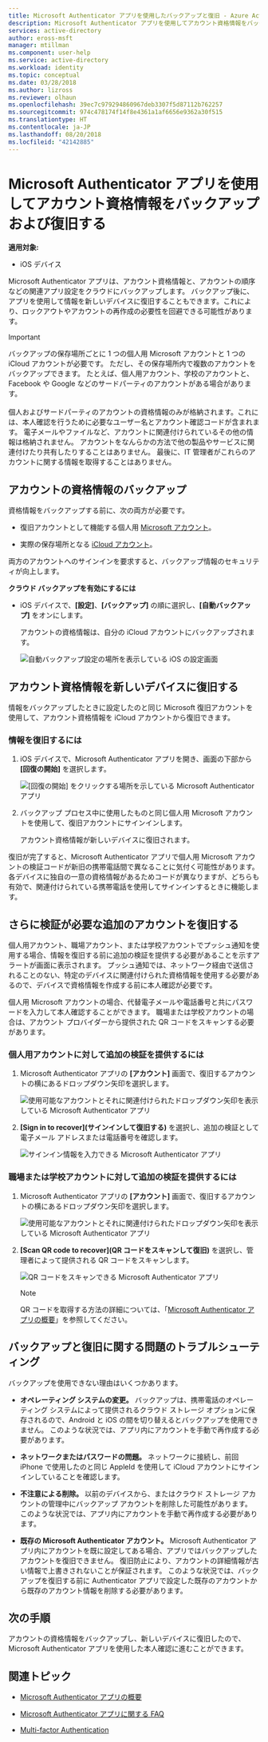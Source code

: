 ```yaml
---
title: Microsoft Authenticator アプリを使用したバックアップと復旧 - Azure Active Directory | Microsoft Docs
description: Microsoft Authenticator アプリを使用してアカウント資格情報をバックアップおよび復旧する方法を説明します。
services: active-directory
author: eross-msft
manager: mtillman
ms.component: user-help
ms.service: active-directory
ms.workload: identity
ms.topic: conceptual
ms.date: 03/28/2018
ms.author: lizross
ms.reviewer: olhaun
ms.openlocfilehash: 39ec7c979294860967deb3307f5d87112b762257
ms.sourcegitcommit: 974c478174f14f8e4361a1af6656e9362a30f515
ms.translationtype: HT
ms.contentlocale: ja-JP
ms.lasthandoff: 08/20/2018
ms.locfileid: "42142885"
---
```

# <a name="backup-and-recover-account-credentials-with-the-microsoft-authenticator-app"></a>Microsoft Authenticator アプリを使用してアカウント資格情報をバックアップおよび復旧する

**適用対象:**

- iOS デバイス

Microsoft Authenticator アプリは、アカウント資格情報と、アカウントの順序などの関連アプリ設定をクラウドにバックアップします。 バックアップ後に、アプリを使用して情報を新しいデバイスに復旧することもできます。これにより、ロックアウトやアカウントの再作成の必要性を回避できる可能性があります。

>[!IMPORTANT]
> バックアップの保存場所ごとに 1 つの個人用 Microsoft アカウントと 1 つの iCloud アカウントが必要です。 ただし、その保存場所内で複数のアカウントをバックアップできます。 たとえば、個人用アカウント、学校のアカウントと、Facebook や Google などのサードパーティのアカウントがある場合があります。<br><br>個人およびサードパーティのアカウントの資格情報のみが格納されます。これには、本人確認を行うために必要なユーザー名とアカウント確認コードが含まれます。 電子メールやファイルなど、アカウントに関連付けられているその他の情報は格納されません。 アカウントをなんらかの方法で他の製品やサービスに関連付けたり共有したりすることはありません。 最後に、IT 管理者がこれらのアカウントに関する情報を取得することはありません。

## <a name="back-up-your-account-credentials"></a>アカウントの資格情報のバックアップ
資格情報をバックアップする前に、次の両方が必要です。

- 復旧アカウントとして機能する個人用 [Microsoft アカウント](https://account.microsoft.com/account)。

- 実際の保存場所となる [iCloud アカウント](https://www.icloud.com/)。 

両方のアカウントへのサインインを要求すると、バックアップ情報のセキュリティが向上します。

**クラウド バックアップを有効にするには**
-   iOS デバイスで、**[設定]**、**[バックアップ]** の順に選択し、**[自動バックアップ]** をオンにします。

    アカウントの資格情報は、自分の iCloud アカウントにバックアップされます。

    ![自動バックアップ設定の場所を表示している iOS の設定画面](./media/microsoft-authenticator-app-backup-and-recovery/backup-and-recovery-turn-on.png)

## <a name="recover-your-account-credentials-on-your-new-device"></a>アカウント資格情報を新しいデバイスに復旧する
情報をバックアップしたときに設定したのと同じ Microsoft 復旧アカウントを使用して、アカウント資格情報を iCloud アカウントから復旧できます。

### <a name="to-recover-your-information"></a>情報を復旧するには
1.  iOS デバイスで、Microsoft Authenticator アプリを開き、画面の下部から **[回復の開始]** を選択します。

    ![[回復の開始] をクリックする場所を示している Microsoft Authenticator アプリ](./media/microsoft-authenticator-app-backup-and-recovery/backup-and-recovery-begin-recovery.png)

2.  バックアップ プロセス中に使用したものと同じ個人用 Microsoft アカウントを使用して、復旧アカウントにサインインします。

    アカウント資格情報が新しいデバイスに復旧されます。

復旧が完了すると、Microsoft Authenticator アプリで個人用 Microsoft アカウントの検証コードが新旧の携帯電話間で異なることに気付く可能性があります。 各デバイスに独自の一意の資格情報があるためコードが異なりますが、どちらも有効で、関連付けられている携帯電話を使用してサインインするときに機能します。

## <a name="recover-additional-accounts-requiring-more-verification"></a>さらに検証が必要な追加のアカウントを復旧する
個人用アカウント、職場アカウント、または学校アカウントでプッシュ通知を使用する場合、情報を復旧する前に追加の検証を提供する必要があることを示すアラートが画面に表示されます。 プッシュ通知では、ネットワーク経由で送信されることのない、特定のデバイスに関連付けられた資格情報を使用する必要があるので、デバイスで資格情報を作成する前に本人確認が必要です。

個人用 Microsoft アカウントの場合、代替電子メールや電話番号と共にパスワードを入力して本人確認することができます。 職場または学校アカウントの場合は、アカウント プロバイダーから提供された QR コードをスキャンする必要があります。

### <a name="to-provide-additional-verification-for-personal-accounts"></a>個人用アカウントに対して追加の検証を提供するには
1.  Microsoft Authenticator アプリの **[アカウント]** 画面で、復旧するアカウントの横にあるドロップダウン矢印を選択します。

    ![使用可能なアカウントとそれに関連付けられたドロップダウン矢印を表示している Microsoft Authenticator アプリ](./media/microsoft-authenticator-app-backup-and-recovery/backup-and-recovery-arrow.png)

2.  **[Sign in to recover]\(サインインして復旧する\)** を選択し、追加の検証として電子メール アドレスまたは電話番号を確認します。

    ![サインイン情報を入力できる Microsoft Authenticator アプリ](./media/microsoft-authenticator-app-backup-and-recovery/backup-and-recovery-sign-in.png)

### <a name="to-provide-additional-verification-for-work-or-school-accounts"></a>職場または学校アカウントに対して追加の検証を提供するには
1.  Microsoft Authenticator アプリの **[アカウント]** 画面で、復旧するアカウントの横にあるドロップダウン矢印を選択します。

    ![使用可能なアカウントとそれに関連付けられたドロップダウン矢印を表示している Microsoft Authenticator アプリ](./media/microsoft-authenticator-app-backup-and-recovery/backup-and-recovery-additonal-accts.png)

2.  **[Scan QR code to recover]\(QR コードをスキャンして復旧\)** を選択し、管理者によって提供される QR コードをスキャンします。

    ![QR コードをスキャンできる Microsoft Authenticator アプリ](./media/microsoft-authenticator-app-backup-and-recovery/backup-and-recovery-scan-qr-code.png)

    >[!NOTE]
    >QR コードを取得する方法の詳細については、「[Microsoft Authenticator アプリの概要](https://docs.microsoft.com/azure/active-directory/user-help/microsoft-authenticator-app-how-to#add-accounts-to-the-app)」を参照してください。

## <a name="troubleshooting-backup-and-recovery-problems"></a>バックアップと復旧に関する問題のトラブルシューティング
バックアップを使用できない理由はいくつかあります。

-   **オペレーティング システムの変更。** バックアップは、携帯電話のオペレーティング システムによって提供されるクラウド ストレージ オプションに保存されるので、Android と iOS の間を切り替えるとバックアップを使用できません。 このような状況では、アプリ内にアカウントを手動で再作成する必要があります。

-   **ネットワークまたはパスワードの問題。** ネットワークに接続し、前回 iPhone で使用したのと同じ AppleId を使用して iCloud アカウントにサインインしていることを確認します。

-   **不注意による削除。** 以前のデバイスから、またはクラウド ストレージ アカウントの管理中にバックアップ アカウントを削除した可能性があります。 このような状況では、アプリ内にアカウントを手動で再作成する必要があります。

-   **既存の Microsoft Authenticator アカウント。** Microsoft Authenticator アプリ内にアカウントを既に設定してある場合、アプリではバックアップしたアカウントを復旧できません。 復旧防止により、アカウントの詳細情報が古い情報で上書きされないことが保証されます。 このような状況では、バックアップを復旧する前に Authenticator アプリで設定した既存のアカウントから既存のアカウント情報を削除する必要があります。

## <a name="next-steps"></a>次の手順
アカウントの資格情報をバックアップし、新しいデバイスに復旧したので、Microsoft Authenticator アプリを使用した本人確認に進むことができます。

## <a name="related-topics"></a>関連トピック
- [Microsoft Authenticator アプリの概要](microsoft-authenticator-app-how-to.md)  

- [Microsoft Authenticator アプリに関する FAQ](microsoft-authenticator-app-faq.md)

- [Multi-factor Authentication](https://docs.microsoft.com/azure/multi-factor-authentication/)
